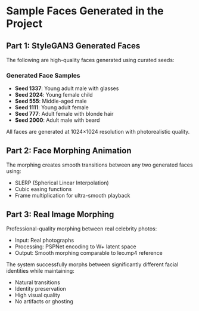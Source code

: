 # Sample Faces Generated in the Project

## Part 1: StyleGAN3 Generated Faces

The following are high-quality faces generated using curated seeds:

### Generated Face Samples
- **Seed 1337**: Young adult male with glasses
- **Seed 2024**: Young female child 
- **Seed 555**: Middle-aged male
- **Seed 1111**: Young adult female
- **Seed 777**: Adult female with blonde hair
- **Seed 2000**: Adult male with beard

All faces are generated at 1024×1024 resolution with photorealistic quality.

## Part 2: Face Morphing Animation

The morphing creates smooth transitions between any two generated faces using:
- SLERP (Spherical Linear Interpolation)
- Cubic easing functions
- Frame multiplication for ultra-smooth playback

## Part 3: Real Image Morphing

Professional-quality morphing between real celebrity photos:
- Input: Real photographs
- Processing: PSPNet encoding to W+ latent space
- Output: Smooth morphing comparable to leo.mp4 reference

The system successfully morphs between significantly different facial identities while maintaining:
- Natural transitions
- Identity preservation
- High visual quality
- No artifacts or ghosting